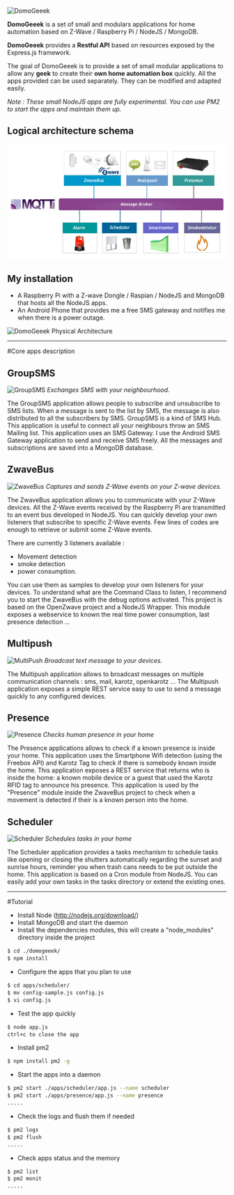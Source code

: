 ![DomoGeeek](./assets/img/logo.jpg "Domogeek")

**DomoGeeek** is a set of small and modulars applications for home automation based on Z-Wave / Raspberry Pi / NodeJS / MongoDB.

**DomoGeeek** provides a **Restful API** based on resources exposed by the Express.js framework.

The goal of DomoGeeek is to provide a set of small modular applications to allow any **geek** to create their **own home automation box** quickly.
All the apps provided can be used separately. They can be modified and adapted easily.

*Note : These small NodeJS apps are fully experimental. You can use PM2 to start the apps and maintain them up.*

## Logical architecture schema
![DomoGeeek Logical Architecture](./assets/img/architecture.jpg "Logical Architecture")

## My installation 
* A Raspberry Pi with a Z-wave Dongle / Raspian / NodeJS and MongoDB that hosts all the NodeJS apps.
* An Android Phone that provides me a free SMS gateway and notifies me when there is a power outage.

![DomoGeeek Physical Architecture](./assets/img/installation.jpg "Physical Architecture")


----
#Core apps description

## GroupSMS 
![GroupSMS](./assets/img/icons/groupsms.png "GroupSMS") *Exchanges SMS with your neighbourhood.*

The GroupSMS application allows people to subscribe and unsubscribe to SMS lists.
When a message is sent to the list by SMS, the message is also distributed to all the subscribers by SMS. GroupSMS is a kind of SMS Hub.
This application is useful to connect all your neighbours throw an SMS Mailing list.
This application uses an SMS Gateway. I use the Android SMS Gateway application to send and receive SMS freely.
All the messages and subscriptions are saved into a MongoDB database.

## ZwaveBus
![ZwaveBus](./assets/img/icons/zwavebus.png "ZwaveBus") *Captures and sends Z-Wave events on your Z-wave devices.*

The ZwaveBus application allows you to communicate with your Z-Wave devices. All the Z-Wave events received by the Raspberry Pi are transmitted to an event bus developed in NodeJS.
You can quickly develop your own listeners that subscribe to specific Z-Wave events. Few lines of codes are enough to retrieve or submit some Z-Wave events.

There are currently 3 listeners available : 
* Movement detection
* smoke detection
* power consumption. 

You can use them as samples to develop your own listeners for your devices.
To understand what are the Command Class to listen, I recommend you to start the ZwaveBus with the debug options activated.
This project is based on the OpenZwave project and a NodeJS Wrapper.
This module exposes a webservice to known the real time power consumption, last presence detection ... 

## Multipush
![MultiPush](./assets/img/icons/multipush.png "MultiPush") *Broadcast text message to your devices.*

The Multipush application allows to broadcast messages on multiple communication channels : sms, mail, karotz, openkarotz ...
The Multipush application exposes a simple REST service easy to use to send a message quickly to any configured devices.

## Presence
![Presence](./assets/img/icons/presence.png "Presence") *Checks human presence in your home*
 
The Presence applications allows to check if a known presence is inside your home. This application uses the Smartphone Wifi detection (using the Freebox API) and 
Karotz Tag to check if there is somebody known inside the home.
This application exposes a REST service that returns who is inside the home: a known mobile device or a guest that used the Karotz RFID tag to announce his presence.
This application is used by the "Presence" module inside the ZwaveBus project to check when a movement is detected if their is a known person into the home.

## Scheduler
![Scheduler](./assets/img/icons/scheduler.png "Scheduler") *Schedules tasks in your home*

The Scheduler application provides a tasks mechanism to schedule tasks like opening or closing the shutters automatically regarding the sunset and sunrise hours, reminder you when trash cans needs to be put outside the home.
This application is based on a Cron module from NodeJS. You can easily add your own tasks in the tasks directory or extend the existing ones.

----
#Tutorial

* Install Node (http://nodejs.org/download/)
* Install MongoDB and start the daemon
* Install the dependencies modules, this will create a "node_modules" directory inside the project
```sh
$ cd ./domogeeek/
$ npm install
```
* Configure the apps that you plan to use
```sh
$ cd apps/scheduler/
$ mv config-sample.js config.js
$ vi config.js
```
* Test the app quickly
```sh
$ node app.js
ctrl+c to close the app
```
* Install pm2 
```sh
$ npm install pm2 -g
```
* Start the apps into a daemon
```sh
$ pm2 start ./apps/scheduler/app.js --name scheduler
$ pm2 start ./apps/presence/app.js --name presence
.....
```
* Check the logs and flush them if needed
```sh
$ pm2 logs
$ pm2 flush
.....
```
* Check apps status and the memory
```sh
$ pm2 list
$ pm2 monit
.....
```

